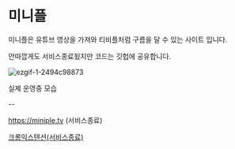 # 미니플

미니플은 유튜브 영상을 가져와 티비플처럼 구름을 달 수 있는 사이트 입니다.

안따깝게도 서비스종료됬지만 코드는 깃헙에 공유합니다.

![ezgif-1-2494c98873](https://user-images.githubusercontent.com/60353730/168453809-6b206aac-27a9-495b-b044-89456cd4b433.gif)

실제 운영중 모습

--

https://miniple.tv (서비스종료)

[크롬익스텐션(서비스종료)](https://chrome.google.com/webstore/detail/miniple%EB%AF%B8%EB%8B%88%ED%94%8C-youtube/gfdjblebaodpamlehecchpalofgiaaip?hl=ko)
